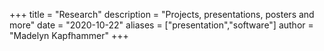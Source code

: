 +++
title = "Research"
description = "Projects, presentations, posters and more"
date = "2020-10-22"
aliases = ["presentation","software"]
author = "Madelyn Kapfhammer"
+++